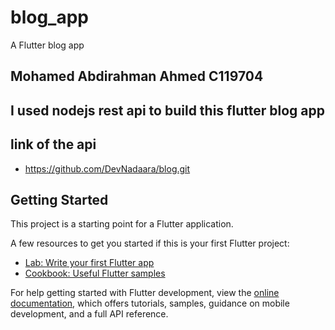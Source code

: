# blog_app

A Flutter blog app

## Mohamed Abdirahman Ahmed C119704


## I used nodejs rest api to build this flutter blog app

## link of the api 
  - https://github.com/DevNadaara/blog.git

## Getting Started

This project is a starting point for a Flutter application.

A few resources to get you started if this is your first Flutter project:

- [Lab: Write your first Flutter app](https://docs.flutter.dev/get-started/codelab)
- [Cookbook: Useful Flutter samples](https://docs.flutter.dev/cookbook)

For help getting started with Flutter development, view the
[online documentation](https://docs.flutter.dev/), which offers tutorials,
samples, guidance on mobile development, and a full API reference.
